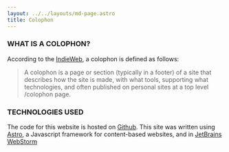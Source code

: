 ```yaml
---
layout: ../../layouts/md-page.astro
title: Colophon
---
```


### WHAT IS A COLOPHON?
      
According to the [IndieWeb](https://indieweb.org/colophon), a colophon is defined as follows:
      
> A colophon is a page or section (typically in a footer) of a site that describes how the site is made, with what tools, supporting what technologies, and often published on personal sites at a top level /colophon page.
      
### TECHNOLOGIES USED
      
The code for this website is hosted on [Github](https://github.com/chaezwav/website). This site was written using [Astro](https://astro.build), a Javascript framework for content-based websites, and in [JetBrains WebStorm](https://www.jetbrains.com/webstorm/)